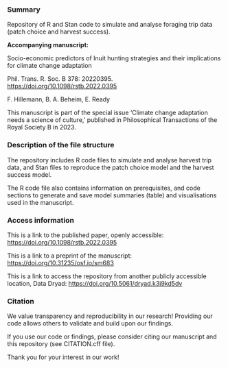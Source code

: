 ### Summary

Repository of R and Stan code to simulate and analyse foraging trip data (patch choice and harvest success). 

**Accompanying manuscript:**

Socio-economic predictors of Inuit hunting strategies and their implications for climate change adaptation

Phil. Trans. R. Soc. B 378: 20220395. https://doi.org/10.1098/rstb.2022.0395

F. Hillemann, B. A. Beheim, E. Ready

This manuscript is part of the special issue ‘Climate change adaptation needs a science of culture,’ published in Philosophical Transactions of the Royal Society B in 2023.


### Description of the file structure

The repository includes R code files to simulate and analyse harvest trip data, and Stan files to reproduce the patch choice model and the harvest success model. 

The R code file also contains information on prerequisites, and code sections to generate and save model summaries (table) and visualisations used in the manuscript.


### Access information

This is a link to the published paper, openly accessible: https://doi.org/10.1098/rstb.2022.0395

This is a link to a preprint of the manuscript: https://doi.org/10.31235/osf.io/sm683

This is a link to access the repository from another publicly accessible location, Data Dryad: https://doi.org/10.5061/dryad.k3j9kd5dv 


### Citation

We value transparency and reproducibility in our research! Providing our code allows others to validate and build upon our findings.

If you use our code or findings, please consider citing our manuscript and this repository (see CITATION.cff file).

Thank you for your interest in our work!
